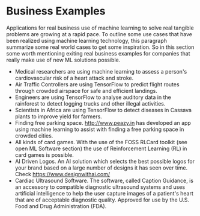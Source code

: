 Business Examples
=================

Applications for real business use of machine learning to solve real
tangible problems are growing at a rapid pace. To outline some use cases
that have been realized using machine learning technology, this
paragraph summarize some real world cases to get some inspiration. So in
this section some worth mentioning exiting real business examples for
companies that really make use of new ML solutions possible.

-   Medical researchers are using machine learning to assess a person's
    cardiovascular risk of a heart attack and stroke.
-   Air Traffic Controllers are using TensorFlow to predict flight
    routes through crowded airspace for safe and efficient landings.
-   Engineers are using TensorFlow to analyse auditory data in the
    rainforest to detect logging trucks and other illegal activities.
-   Scientists in Africa are using TensorFlow to detect diseases in
    Cassava plants to improve yield for farmers.
-   Finding free parking space. <http://www.peazy.in> has developed an
    app using machine learning to assist with finding a free parking
    space in crowded cities.
-   All kinds of card games. With the use of the FOSS RLCard toolkit
    (see open ML Software section) the use of Reinforcement Learning
    (RL) in card games is possible.
-   AI Driven Logos. An AI solution which selects the best possible
    logos for your brand based on a large number of designs it has seen
    over time. Check <https://www.designwithai.com/>
-   Cardiac Ultrasound Software. The software, called Caption Guidance,
    is an accessory to compatible diagnostic ultrasound systems and uses
    artificial intelligence to help the user capture images of a
    patient's heart that are of acceptable diagnostic quality. Approved
    for use by the U.S. Food and Drug Administration (FDA).
